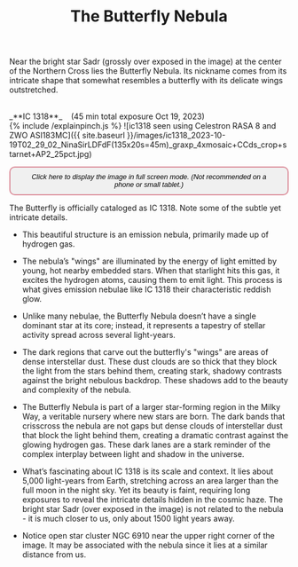 ﻿---
layout: post
title:  The Butterfly Nebula
categories: nebula open
tags: ic1318 ngc6910
excerpt_separator: <!--endSummary-->
---
Near the bright star Sadr (grossly over exposed in the image) at the center of the Northern Cross lies the Butterfly Nebula. Its nickname comes from its intricate shape that somewhat resembles a butterfly with its delicate wings outstretched.
<!--endSummary-->
   
<br>
_**IC 1318**_  &nbsp;&nbsp; (45 min total exposure Oct 19, 2023)<br>
{% include /explainpinch.js %}
![ic1318 seen using Celestron RASA 8 and ZWO ASI183MC]({{ site.baseurl }}/images/ic1318_2023-10-19T02_29_02_NinaSirLDFdF(135x20s=45m)_graxp_4xmosaic+CCds_crop+starnet+AP2_25pct.jpg)
<br>

<button onclick="viewImageFullscreen('{{ site.baseurl }}/images/ic1318_2023-10-19T02_29_02_NinaSirLDFdF(135x20s=45m)_graxp_4xmosaic+CCds_crop+starnet+AP2_25pct.jpg')" 
        onmouseover="this.style.background='#6c757d'; this.style.color='#fff';" 
        onmouseout="this.style.background='#f0f0f0'; this.style.color='#212529';"
        style="color: #black; 
               font-size: .9em; 
               font-style: italic; 
               background-color: #F0F0F0; /* Light gray */
               border: 2px solid #DB8B98; 
               border-radius: 10px; 
               padding: 10px 20px; 
               cursor: pointer;">
                 Click here to display the image in full screen mode. (Not recommended on a phone or small tablet.)
</button><br>

The Butterfly is officially cataloged as IC 1318. 
Note some of the subtle yet intricate details. 

- This beautiful structure is an emission nebula, primarily made up of hydrogen gas. 

- The nebula’s "wings" are illuminated by the energy of light emitted by young, hot nearby embedded stars. When that starlight
hits this gas, it excites the hydrogen atoms, causing them to emit light. This process is what gives emission nebulae like IC 1318 their characteristic reddish glow. 

- Unlike many nebulae, the Butterfly Nebula doesn’t have a single dominant star at its core; instead, it represents a tapestry of stellar activity spread across several light-years.

- The dark regions that carve out the butterfly's "wings" are areas of dense interstellar dust. These dust clouds are so thick that they block the light from the stars behind them, creating stark, shadowy contrasts against the bright nebulous backdrop. These shadows add to the beauty and complexity of the nebula.

- The Butterfly Nebula is part of a larger star-forming region in the Milky Way, a veritable nursery where new stars are born. The dark bands that crisscross the nebula are not gaps but dense clouds of interstellar dust that block the light behind them, creating a dramatic contrast against the glowing hydrogen gas. These dark lanes are a stark reminder of the complex interplay between light and shadow in the universe.

- What’s fascinating about IC 1318 is its scale and context. It lies about 5,000 light-years from Earth, stretching across an area larger than the full moon in the night sky. Yet its beauty is faint, requiring long exposures to reveal the intricate details hidden in the cosmic haze.  The bright star Sadr (over exposed in the image) is not related to the nebula - it is much closer to us, only about 1500 light years away.

- Notice open star cluster NGC 6910 near the upper right corner of the image.  It may be associated with the nebula since it lies at a similar distance from us.
